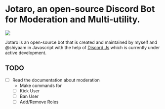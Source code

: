 # Jotaro, an open-source Discord Bot for Moderation and Multi-utility.

![](https://i1.sndcdn.com/avatars-lWhzYHAVa9rOcZMl-F0VLYg-t200x200.jpg)

Jotaro is an open-source bot that is created and maintained by myself and @shiyaam in Javascript with the help of [Discord Js](discord.js.org) which is currently under active development.

## TODO

- [ ] Read the documentation about moderation
  - Make commands for
  - [ ] Kick User
  - [ ] Ban User
  - [ ] Add/Remove Roles
